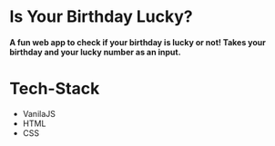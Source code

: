 # Is Your Birthday Lucky?
#### A fun web app to check if your birthday is lucky or not! Takes your birthday and your lucky number as an input.

# Tech-Stack
- VanilaJS
- HTML
- CSS
